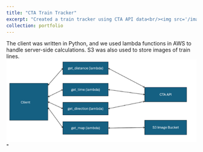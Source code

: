 ```yaml
---
title: "CTA Train Tracker"
excerpt: "Created a train tracker using CTA API data<br/><img src='/images/cta_1.png'>"
collection: portfolio
---
```


The client was written in Python, and we used lambda functions in AWS to handle server-side calculations. S3 was also used to store images of train lines. 
<br/><img src='/images/cta_2.png'>"
